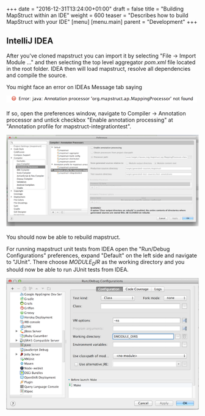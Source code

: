 +++
date = "2016-12-31T13:24:00+01:00"
draft = false
title = "Building MapStruct within an IDE"
weight = 600
teaser = "Describes how to build MapStruct with your IDE"
[menu]
[menu.main]
parent = "Development"
+++

## IntelliJ IDEA

After you've cloned mapstruct you can import it by selecting "File -> Import Module ..." and then selecting the top level aggregator _pom.xml_ file located in the root folder. IDEA then will load mapstruct, resolve all dependencies and compile the source.

You might face an error on IDEAs Message tab saying

<img src="/images/idea-processor-error.png" style="padding-bottom: 3px;"/>

If so, open the preferences window, navigate to Compiler -> Annotation processor and untick checkbox "Enable annotation processing" at "Annotation profile for mapstruct-integrationtest".

<img src="/images/idea-annotation-conf.png" style="padding-bottom: 3px;"/>

You should now be able to rebuild mapstruct.

For running mapstruct unit tests from IDEA open the "Run/Debug Configurations" preferences, expand "Default" on the left side and navigate to "JUnit". There choose $MODULE_DIR$ as the working directory and you should now be able to run JUnit tests from IDEA.

<img src="/images/idea-unittest-conf.png" style="padding-bottom: 3px;"/>
